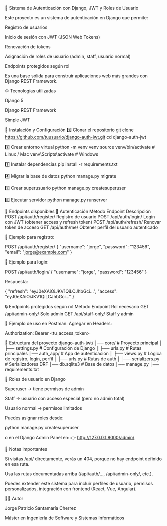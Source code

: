 🔐 Sistema de Autenticación con Django, JWT y Roles de Usuario

Este proyecto es un sistema de autenticación en Django que permite:

Registro de usuarios

Inicio de sesión con JWT (JSON Web Tokens)

Renovación de tokens

Asignación de roles de usuario (admin, staff, usuario normal)

Endpoints protegidos según rol

Es una base sólida para construir aplicaciones web más grandes con Django REST Framework.

⚙️ Tecnologías utilizadas

Django 5

Django REST Framework

Simple JWT

🚀 Instalación y Configuración
1️⃣ Clonar el repositorio
git clone https://github.com/tuusuario/django-auth-jwt.git
cd django-auth-jwt

2️⃣ Crear entorno virtual
python -m venv venv
source venv/bin/activate   # Linux / Mac
venv\Scripts\activate      # Windows

3️⃣ Instalar dependencias
pip install -r requirements.txt

4️⃣ Migrar la base de datos
python manage.py migrate

5️⃣ Crear superusuario
python manage.py createsuperuser

6️⃣ Ejecutar servidor
python manage.py runserver

🔑 Endpoints disponibles
👤 Autenticación
Método	Endpoint	Descripción
POST	/api/auth/register/	Registro de usuario
POST	/api/auth/login/	Login con JWT (obtener access y refresh token)
POST	/api/auth/refresh/	Renovar token de acceso
GET	/api/auth/me/	Obtener perfil del usuario autenticado

📌 Ejemplo para registro:

POST /api/auth/register/
{
  "username": "jorge",
  "password": "123456",
  "email": "jorge@example.com"
}


📌 Ejemplo para login:

POST /api/auth/login/
{
  "username": "jorge",
  "password": "123456"
}


Respuesta:

{
  "refresh": "eyJ0eXAiOiJKV1QiLCJhbGci...",
  "access": "eyJ0eXAiOiJKV1QiLCJhbGci..."
}

🔒 Endpoints protegidos según rol
Método	Endpoint	Rol necesario
GET	/api/admin-only/	Solo admin
GET	/api/staff-only/	Staff y admin

📌 Ejemplo de uso en Postman:
Agregar en Headers:

Authorization: Bearer <tu_access_token>

📂 Estructura del proyecto
django-auth-jwt/
│── core/                # Proyecto principal
│   ├── settings.py      # Configuración de Django
│   ├── urls.py          # Rutas principales
│── auth_app/            # App de autenticación
│   ├── views.py         # Lógica de registro, login, perfil
│   ├── urls.py          # Rutas de auth
│   ├── serializers.py   # Serializadores DRF
│── db.sqlite3           # Base de datos
│── manage.py
│── requirements.txt

👥 Roles de usuario en Django

Superuser → tiene permisos de admin

Staff → usuario con acceso especial (pero no admin total)

Usuario normal → permisos limitados

Puedes asignar roles desde:

python manage.py createsuperuser


o en el Django Admin Panel en:
👉 http://127.0.0.1:8000/admin/

📌 Notas importantes

Si visitas /api/ directamente, verás un 404, porque no hay endpoint definido en esa ruta.

Usa las rutas documentadas arriba (/api/auth/..., /api/admin-only/, etc.).

Puedes extender este sistema para incluir perfiles de usuario, permisos personalizados, integración con frontend (React, Vue, Angular).

👨‍💻 Autor

Jorge Patricio Santamaría Cherrez

Máster en Ingeniería de Software y Sistemas Informáticos
